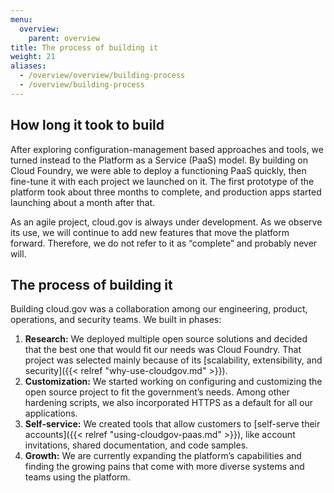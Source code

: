 ```yaml
---
menu:
  overview:
    parent: overview
title: The process of building it
weight: 21
aliases:
  - /overview/overview/building-process
  - /overview/building-process
---
```


## How long it took to build

After exploring configuration-management based approaches and tools, we turned instead to the Platform as a Service (PaaS) model. By building on Cloud Foundry, we were able to deploy a functioning PaaS quickly, then fine-tune it with each project we launched on it. The first prototype of the platform took about three months to complete, and production apps started launching about a month after that.

As an agile project, cloud.gov is always under development. As we observe its use, we will continue to add new features that move the platform forward. Therefore, we do not refer to it as “complete” and probably never will.

## The process of building it

Building cloud.gov was a collaboration among our engineering, product, operations, and security teams. We built in phases:

1. **Research:** We deployed multiple open source solutions and decided that the best one that would fit our needs was Cloud Foundry. That project was selected mainly because of its [scalability, extensibility, and security]({{< relref "why-use-cloudgov.md" >}}).
1. **Customization:** We started working on configuring and customizing the open source project to fit the government’s needs. Among other hardening scripts, we also incorporated HTTPS as a default for all our applications.
1. **Self-service:** We created tools that allow customers to [self-serve their accounts]({{< relref "using-cloudgov-paas.md" >}}), like account invitations, shared documentation, and code samples.
1. **Growth:** We are currently expanding the platform’s capabilities and finding the growing pains that come with more diverse systems and teams using the platform.
